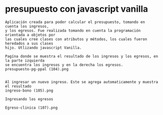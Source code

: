 # presupuesto con javascript vanilla
    Aplicación creada para poder calcular el presupuesto, tomando en cuenta los ingresos,
    y los egresos. Fue realizada tomando en cuenta la programación orientada a objetos por
    las cuales cree clases con atributos y métodos, los cuales fueron heredados a sus clases 
    hijo. Utlizando javascript Vanilla.

    Pagína donde se muestra el resultado de los ingresos y los egresos, en la parte izquierda 
    se encuentra los ingresos y en la derecha los egresos. 
    presupuesto-pg-ppal (104).png


    Al ingresar un nuevo ingreso. Este se agrega automaticamente y muestra el resultado
    ingreso-bono (105).png

    Ingresando los egresos

    Egreso-clinica (107).png